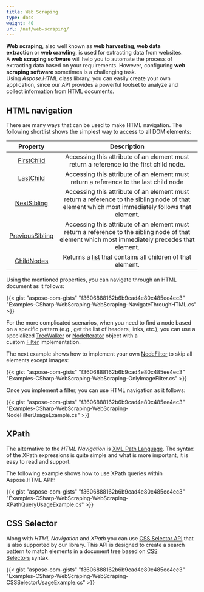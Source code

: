 ```yaml
---
title: Web Scraping
type: docs
weight: 40
url: /net/web-scraping/
---
```


**Web scraping**, also well known as **web harvesting**, **web data extraction** or **web crawling**, is used for extracting data from websites. A **web scraping software** will help you to automate the process of extracting data based on your requirements. However, configuring **web scraping software** sometimes is a challenging task. Using *Aspose.HTML* class library, you can easily create your own application, since our API provides a powerful toolset to analyze and collect information from HTML documents.
## **HTML navigation**
There are many ways that can be used to make HTML navigation. The following shortlist shows the simplest way to access to all DOM elements:

|**Property**|**Description**|
| :-: | :-: |
|[FirstChild](https://apireference.aspose.com/net/html/aspose.html.dom/node/properties/firstchild)|Accessing this attribute of an element must return a reference to the first child node.|
|[LastChild](https://apireference.aspose.com/net/html/aspose.html.dom/node/properties/lastchild)|Accessing this attribute of an element must return a reference to the last child node|
|[NextSibling](https://apireference.aspose.com/net/html/aspose.html.dom/node/properties/nextsibling)|Accessing this attribute of an element must return a reference to the sibling node of that element which most immediately follows that element.|
|[PreviousSibling](https://apireference.aspose.com/net/html/aspose.html.dom/node/properties/previoussibling)|Accessing this attribute of an element must return a reference to the sibling node of that element which most immediately precedes that element.|
|[ChildNodes](https://apireference.aspose.com/net/html/aspose.html.dom/node/properties/childnodes)|Returns a [list](https://apireference.aspose.com/net/html/aspose.html.collections/nodelist) that contains all children of that element.|
Using the mentioned properties, you can navigate through an HTML document as it follows:



{{< gist "aspose-com-gists" "f3606888162b6b9cad4e80c485ee4ec3" "Examples-CSharp-WebScraping-WebScraping-NavigateThroughHTML.cs" >}}

For the more complicated scenarios, when you need to find a node based on a specific pattern (e.g., get the list of headers, links, etc.), you can use a specialized [TreeWalker](https://apireference.aspose.com/net/html/aspose.html.dom.document/createtreewalker/methods/2) or [NodeIterator](https://apireference.aspose.com/net/html/aspose.html.dom.document/createnodeiterator/methods/2) object with a custom [Filter](https://apireference.aspose.com/net/html/aspose.html.dom.traversal.filters/nodefilter) implementation.

The next example shows how to implement your own [NodeFilter](https://apireference.aspose.com/net/html/aspose.html.dom.traversal.filters/nodefilter) to skip all elements except images:

{{< gist "aspose-com-gists" "f3606888162b6b9cad4e80c485ee4ec3" "Examples-CSharp-WebScraping-WebScraping-OnlyImageFilter.cs" >}}

Once you implement a filter, you can use HTML navigation as it follows:



{{< gist "aspose-com-gists" "f3606888162b6b9cad4e80c485ee4ec3" "Examples-CSharp-WebScraping-WebScraping-NodeFilterUsageExample.cs" >}}
## **XPath**
The alternative to the *HTML Navigation* is [XML Path Language](https://www.w3.org/TR/xpath20/). The syntax of the XPath expressions is quite simple and what is more important, it is easy to read and support.

The following example shows how to use XPath queries within Aspose.HTML API::

{{< gist "aspose-com-gists" "f3606888162b6b9cad4e80c485ee4ec3" "Examples-CSharp-WebScraping-WebScraping-XPathQueryUsageExample.cs" >}}
## **CSS Selector**
Along with *HTML Navigation* and *XPath* you can use [CSS Selector API](http://www.w3.org/TR/selectors-4/) that is also supported by our library. This API is designed to create a search pattern to match elements in a document tree based on [CSS Selectors](https://www.w3.org/TR/selectors-3/#selectors) syntax.

{{< gist "aspose-com-gists" "f3606888162b6b9cad4e80c485ee4ec3" "Examples-CSharp-WebScraping-WebScraping-CSSSelectorUsageExample.cs" >}}
